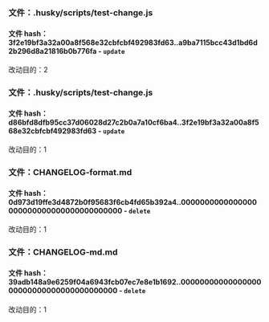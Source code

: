### 文件：.husky/scripts/test-change.js

#### 文件 hash：3f2e19bf3a32a00a8f568e32cbfcbf492983fd63..a9ba7115bcc43d1bd6d2b296d8a21816b0b776fa - `update`

改动目的：2

### 文件：.husky/scripts/test-change.js

#### 文件 hash：d86bfd8dfb95cc37d06028d27c2b0a7a10cf6ba4..3f2e19bf3a32a00a8f568e32cbfcbf492983fd63 - `update`

改动目的：1

### 文件：CHANGELOG-format.md

#### 文件 hash：0d973d19ffe3d4872b0f95683f6cb4fd65b392a4..0000000000000000000000000000000000000000 - `delete`

改动目的：1

### 文件：CHANGELOG-md.md

#### 文件 hash：39adb148a9e6259f04a6943fcb07ec7e8e1b1692..0000000000000000000000000000000000000000 - `delete`

改动目的：1
